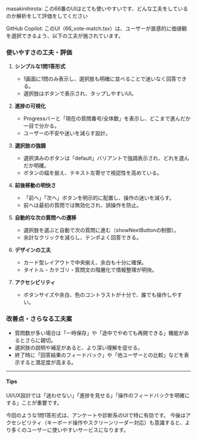 masakinihirota: この66番のUIはとても使いやすいです、どんな工夫をしているのか解析をして評価をしてください

GitHub Copilot: このUI（66_vote-match.tsx）は、ユーザーが直感的に価値観を選択できるよう、以下の工夫が施されています。

### 使いやすさの工夫・評価

1. **シンプルな1問1答形式**
   - 1画面に1問のみ表示し、選択肢も明確に並べることで迷いなく回答できる。
   - 選択肢はボタンで表示され、タップしやすいUI。

2. **進捗の可視化**
   - Progressバーと「現在の質問番号/全体数」を表示し、どこまで進んだか一目で分かる。
   - ユーザーの不安や迷いを減らす設計。

3. **選択肢の強調**
   - 選択済みのボタンは「default」バリアントで強調表示され、どれを選んだか明確。
   - ボタンの幅を揃え、テキスト左寄せで視認性を高めている。

4. **前後移動の明快さ**
   - 「前へ」「次へ」ボタンを明示的に配置し、操作の迷いを減らす。
   - 前へは最初の質問では無効化され、誤操作を防止。

5. **自動的な次の質問への遷移**
   - 選択肢を選ぶと自動で次の質問に進む（showNextButtonの制御）。
   - 余計なクリックを減らし、テンポよく回答できる。

6. **デザインの工夫**
   - カード型レイアウトで中央揃え、余白も十分に確保。
   - タイトル・カテゴリ・質問文の階層化で情報整理が明快。

7. **アクセシビリティ**
   - ボタンサイズや余白、色のコントラストが十分で、誰でも操作しやすい。

### 改善点・さらなる工夫案

- 質問数が多い場合は「一時保存」や「途中でやめても再開できる」機能があるとさらに親切。
- 選択肢の説明や補足があると、より深い理解を促せる。
- 終了時に「回答結果のフィードバック」や「他ユーザーとの比較」などを表示すると満足度が高まる。

---

#### Tips
UI/UX設計では「迷わせない」「進捗を見せる」「操作のフィードバックを明確にする」ことが重要です。

今回のような1問1答形式は、アンケートや診断系のUIで特に有効です。
今後はアクセシビリティ（キーボード操作やスクリーンリーダー対応）も意識すると、より多くのユーザーに使いやすいサービスになります。
